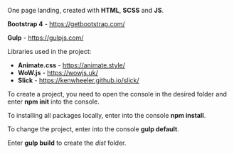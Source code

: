 One page landing, сreated with **HTML**, **SCSS** and **JS**.

**Bootstrap 4** - https://getbootstrap.com/

**Gulp** - https://gulpjs.com/

Libraries used in the project:
 * **Animate.css** - https://animate.style/
 * **WoW.js** - https://wowjs.uk/
 * **Slick** - https://kenwheeler.github.io/slick/
 
To create a project, you need to open the console in the desired folder and enter **npm init** into the console.

To installing all packages locally, enter into the console **npm install**.

To change the project, enter into the console **gulp default**.

Enter **gulp build** to create the *dist* folder.

